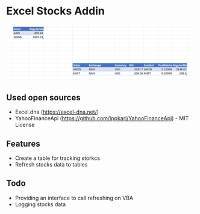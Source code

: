 # Excel Stocks Addin
<img src="./img/capture1.png" width="500"/>

## Used open sources
- Excel.dna (https://excel-dna.net/)
- YahooFinanceApi (https://github.com/lppkarl/YahooFinanceApi) - MIT License

## Features
 - Create a table for tracking storkcs
 - Refresh stocks data to tables
 
## Todo
 - Providing an interface to call refreshing on VBA
 - Logging stocks data
